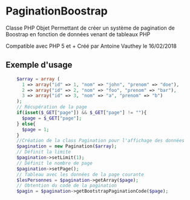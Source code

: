 # PaginationBoostrap

Classe PHP Objet Permettant de créer un système de pagination de Boostrap en fonction de données venant de tableaux PHP

Compatible avec PHP 5 et +
Créé par Antoine Vauthey le 16/02/2018


## Exemple d'usage
```php
    $array = array (
      1 => array("id" => 1, "nom" => "john", "prenom" => "doe"),
      2 => array("id" => 2, "nom" => "foo", "prenom" => "bar"),
      3 => array("id" => 3, "nom" => "a", "prenom" => "b")
    );
    // Récupération de la page
    if(isset($_GET["page"]) && $_GET["page"] != ""){
      $page = $_GET["page"];
    } else{
      $page = 1;
    }
    //Création de la class Pagination pour l'affichage des données
    $pagination = new Pagination($array);
    // Définit la limite
    $pagination->setLimit(1);
    // Définit le nombre de page
    $pagination->setPage();
    // Tableau avec les données de la page courante
    $lesPersonnes = $pagination->getArray($page);
    // Obtention du code de la pagination
    $pagin = $pagination->getBootstrapPaginationCode($page);
```
